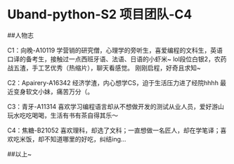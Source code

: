# Uband-python-S2 项目团队-C4

##人物志

C1：向晚-A10119
学营销的研究僧，心理学的旁听生，喜爱编程的文科生，英语口译的备考生，接触过一点西班牙语、法语、日语的小虾米~
lol段位白银2，农药战五渣，手工艺优秀（热缩片），聊天看感觉。
刚刚启程，好奇且求知~

C2：Apairery-A16342
经济学渣，内心想学CS，迫于生活压力进了经院hhhh
最近变身软文小妹，痛苦万分（。


C3：青牙-A11314
喜欢学习编程语言却从不想做开发的测试从业人员，爱好游山玩水吃吃喝喝，生活有书有茶自得其乐～

C4：焦糖-B21052
喜欢理科，却选了文科；一直想做一名匠人，却在学笔译；喜欢吃米饭，却不知道哪里的好吃，纠结ing...


##以上~